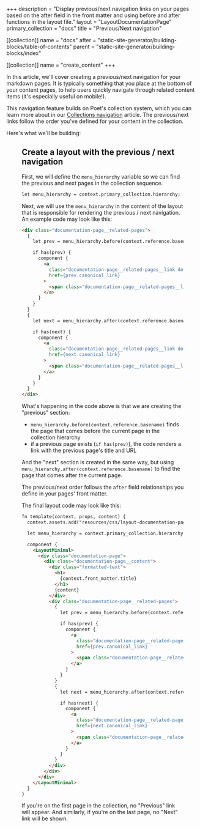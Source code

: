 +++
description = "Display previous/next navigation links on your pages based on the after field in the front matter and using before and after functions in the layout file."
layout = "LayoutDocumentationPage"
primary_collection = "docs"
title = "Previous/Next navigation"

[[collection]]
name = "docs"
after = "static-site-generator/building-blocks/table-of-contents"
parent = "static-site-generator/building-blocks/index"

[[collection]]
name = "create_content"
+++

In this article, we'll cover creating a previous/next navigation for your markdown pages. It is typically  something that you place at the bottom of your content pages, to help users quickly navigate through related content items (it's especially useful on mobile!).

This navigation feature builds on Poet's collection system, which you can learn more about in our [Collections navigation](static-site-generator/building-blocks/collections-navigation) article. The previous/next links follow the order you've defined for your content in the collection.

Here's what we'll be building:

<Figure 
    alt="Previous / next navigation example"
    src="resources/media/previous-next-navigation/previous-next-navigation.avif"
/>

## Create a layout with the previous / next navigation

First, we will define the `menu_hierarchy` variable so we can find the previous and next pages in the collection sequence.

```html label:"rhai"
let menu_hierarchy = context.primary_collection.hierarchy;
```

Next, we will use the `menu_hierarchy` in the content of the layout that is responsible for rendering the previous / next navigation. An example code may look like this:

```html label:"rhai"
<div class="documentation-page__related-pages">
  {
    let prev = menu_hierarchy.before(context.reference.basename);

    if has(prev) {
      component {
        <a
          class="documentation-page__related-pages__link documentation-page__related-pages__link--prev"
          href={prev.canonical_link}
        >
          <span class="documentation-page__related-pages__link__text">{prev.front_matter.title}</span>
        </a>
      }
    }
  }
  {
    let next = menu_hierarchy.after(context.reference.basename);

    if has(next) {
      component {
        <a
          class="documentation-page__related-pages__link documentation-page__related-pages__link--next"
          href={next.canonical_link}
        >
          <span class="documentation-page__related-pages__link__text">{next.front_matter.title}</span>
        </a>
      }
    }
  }
</div>
```

What's happening in the code above is that we are creating the "previous" section:

- `menu_hierarchy.before(context.reference.basename)` finds the page that comes before the current page in the collection hierarchy 
- if a previous page exists (`if has(prev)`), the code renders a link with the previous page's title and URL

And the "next" section is created in the same way, but using `menu_hierarchy.after(context.reference.basename)` to find the page that comes after the current page.

The previous/next order follows the `after` field relationships you define in your pages' front matter.

The final layout code may look like this:

```html label:"rhai"
fn template(context, props, content) {
  context.assets.add("resources/css/layout-documentation-page.css");

  let menu_hierarchy = context.primary_collection.hierarchy;

  component {
    <LayoutMinimal>
      <div class="documentation-page">
        <div class="documentation-page__content">
          <div class="formatted-text">
            <h1>
              {context.front_matter.title}
            </h1>
            {content}
          </div>
          <div class="documentation-page__related-pages">
            {
              let prev = menu_hierarchy.before(context.reference.basename);

              if has(prev) {
                component {
                  <a
                    class="documentation-page__related-pages__link documentation-page__related-pages__link--prev"
                    href={prev.canonical_link}
                  >
                    <span class="documentation-page__related-pages__link__text">{prev.front_matter.title}</span>
                  </a>
                }
              }
            }
            {
              let next = menu_hierarchy.after(context.reference.basename);

              if has(next) {
                component {
                  <a
                    class="documentation-page__related-pages__link documentation-page__related-pages__link--next"
                    href={next.canonical_link}
                  >
                    <span class="documentation-page__related-pages__link__text">{next.front_matter.title}</span>
                  </a>
                }
              }
            }
          </div>
        </div>
      </div>
    </LayoutMinimal>
  }
}
```

<Note>
If you're on the first page in the collection, no "Previous" link will appear. And similarly, if you're on the last page, no "Next" link will be shown.
</Note>
